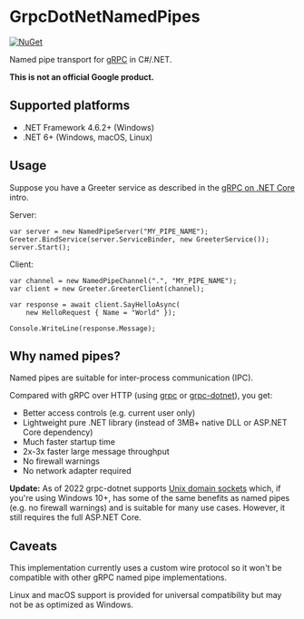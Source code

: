 # GrpcDotNetNamedPipes

[![NuGet](https://img.shields.io/nuget/v/GrpcDotNetNamedPipes)](https://www.nuget.org/packages/GrpcDotNetNamedPipes/)

Named pipe transport for [gRPC](https://grpc.io/) in C#/.NET.

**This is not an official Google product.**

## Supported platforms

- .NET Framework 4.6.2+ (Windows)
- .NET 6+ (Windows, macOS, Linux)

## Usage

Suppose you have a Greeter service as described in the [gRPC on .NET Core](https://docs.microsoft.com/en-us/aspnet/core/grpc/) intro.

Server:
```
var server = new NamedPipeServer("MY_PIPE_NAME");
Greeter.BindService(server.ServiceBinder, new GreeterService());
server.Start();
```

Client:
```
var channel = new NamedPipeChannel(".", "MY_PIPE_NAME");
var client = new Greeter.GreeterClient(channel);

var response = await client.SayHelloAsync(
	new HelloRequest { Name = "World" });

Console.WriteLine(response.Message);
```

## Why named pipes?

Named pipes are suitable for inter-process communication (IPC).

Compared with gRPC over HTTP (using [grpc](https://github.com/grpc/grpc) or [grpc-dotnet](https://github.com/grpc/grpc-dotnet)), you get:
- Better access controls (e.g. current user only)
- Lightweight pure .NET library (instead of 3MB+ native DLL or ASP.NET Core dependency)
- Much faster startup time
- 2x-3x faster large message throughput
- No firewall warnings
- No network adapter required

**Update:** As of 2022 grpc-dotnet supports [Unix domain sockets](https://docs.microsoft.com/en-us/aspnet/core/grpc/interprocess?view=aspnetcore-6.0) which, if you're using Windows 10+, has some of the same benefits as named pipes (e.g. no firewall warnings) and is suitable for many use cases. However, it still requires the full ASP.NET Core.

## Caveats

This implementation currently uses a custom wire protocol so it won't be compatible with other gRPC named pipe implementations.

Linux and macOS support is provided for universal compatibility but may not be as optimized as Windows.